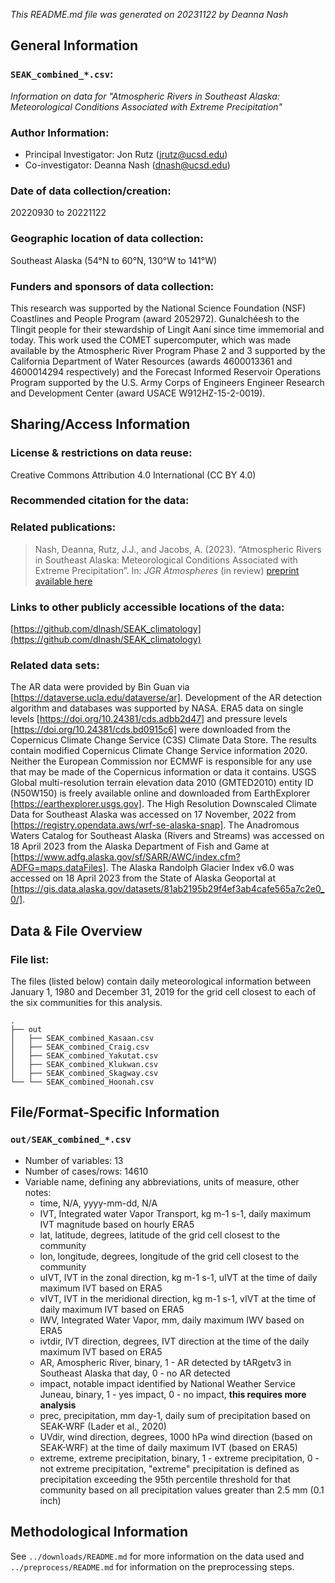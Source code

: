 *This README.md file was generated on 20231122 by Deanna Nash*

General Information
--------------------

### `SEAK_combined_*.csv`:

*Information on data for "Atmospheric Rivers in Southeast Alaska: Meteorological Conditions Associated with Extreme Precipitation"*

### Author Information:

- Principal Investigator: Jon Rutz (jrutz@ucsd.edu)
- Co-investigator: Deanna Nash (dnash@ucsd.edu)

### Date of data collection/creation:
20220930 to 20221122

### Geographic location of data collection:
Southeast Alaska (54&deg;N to 60&deg;N, 130&deg;W to 141&deg;W)

### Funders and sponsors of data collection:
This research was supported by the National Science Foundation (NSF) Coastlines and People Program (award 2052972). Gunalchéesh to the Tlingit people for their stewardship of Lingít Aaní since time immemorial and today. This work used the COMET supercomputer, which was made available by the Atmospheric River Program Phase 2 and 3 supported by the California Department of Water Resources (awards 4600013361 and 4600014294 respectively) and the Forecast Informed Reservoir Operations Program supported by the U.S. Army Corps of Engineers Engineer Research and Development Center (award USACE W912HZ-15-2-0019).


Sharing/Access Information
--------------------------

### License & restrictions on data reuse:
Creative Commons Attribution 4.0 International (CC BY 4.0)

### Recommended citation for the data:
<!-- suggested: Creator (PublicationYear). Title. Publisher. Identifier -->

### Related publications:
> Nash, Deanna, Rutz, J.J., and Jacobs, A. (2023). “Atmospheric Rivers in Southeast Alaska: Meteorological Conditions Associated with Extreme Precipitation”. In: <em>JGR Atmospheres</em> (in review) [preprint available here](https://essopenarchive.org/users/634498/articles/652354-atmospheric-rivers-in-southeast-alaska-meteorological-conditions-associated-with-extreme-precipitation?commit=2c9b271885b99d17baae69cc25279bd3868e6d4a)

### Links to other publicly accessible locations of the data:
[https://github.com/dlnash/SEAK_climatology](https://github.com/dlnash/SEAK_climatology)

### Related data sets: 
The AR data were provided by Bin Guan via [https://dataverse.ucla.edu/dataverse/ar]. Development of the AR detection algorithm and databases was supported by NASA. ERA5 data on single levels [https://doi.org/10.24381/cds.adbb2d47] and pressure levels [https://doi.org/10.24381/cds.bd0915c6] were downloaded from the Copernicus Climate Change Service (C3S) Climate Data Store. The results contain modified Copernicus Climate Change Service information 2020. Neither the European Commission nor ECMWF is responsible for any use that may be made of the Copernicus information or data it contains. USGS Global multi-resolution terrain elevation data 2010 (GMTED2010) entity ID (N50W150) is freely available online and downloaded from EarthExplorer [https://earthexplorer.usgs.gov]. The High Resolution Downscaled Climate Data for Southeast Alaska was accessed on 17 November, 2022 from [https://registry.opendata.aws/wrf-se-alaska-snap]. The Anadromous Waters Catalog for Southeast Alaska (Rivers and Streams) was accessed on 18 April 2023 from the Alaska Department of Fish and Game at [https://www.adfg.alaska.gov/sf/SARR/AWC/index.cfm?ADFG=maps.dataFiles]. The Alaska Randolph Glacier Index v6.0 was accessed on 18 April 2023 from the State of Alaska Geoportal at [https://gis.data.alaska.gov/datasets/81ab2195b29f4ef3ab4cafe565a7c2e0_0/].

Data & File Overview
--------------------

### File list:

The files (listed below) contain daily meteorological information between January 1, 1980 and December 31, 2019 for the grid cell closest to each of the six communities for this analysis. 
```
.
├── out
│   ├── SEAK_combined_Kasaan.csv
│   ├── SEAK_combined_Craig.csv
│   ├── SEAK_combined_Yakutat.csv
│   ├── SEAK_combined_Klukwan.csv
│   ├── SEAK_combined_Skagway.csv
└── └── SEAK_combined_Hoonah.csv
```

File/Format-Specific Information
--------------------------------

### `out/SEAK_combined_*.csv`
- Number of variables: 13
- Number of cases/rows: 14610
- Variable name, defining any abbreviations, units of measure, other notes:
    - time, N/A, yyyy-mm-dd, N/A
    - IVT, Integrated water Vapor Transport, kg m-1 s-1, daily maximum IVT magnitude based on hourly ERA5
    - lat, latitude, degrees, latitude of the grid cell closest to the community
    - lon, longitude, degrees, longitude of the grid cell closest to the community
    - uIVT, IVT in the zonal direction, kg m-1 s-1, uIVT at the time of daily maximum IVT based on ERA5
    - vIVT, IVT in the meridional direction, kg m-1 s-1, vIVT at the time of daily maximum IVT based on ERA5
    - IWV, Integrated Water Vapor, mm, daily maximum IWV based on ERA5
    - ivtdir, IVT direction, degrees, IVT direction at the time of the daily maximum IVT based on ERA5
    - AR, Amospheric River, binary, 1 - AR detected by tARgetv3 in Southeast Alaska that day, 0 - no AR detected
    - impact, notable impact identified by National Weather Service Juneau, binary, 1 - yes impact, 0 - no impact, **this requires more analysis**
    - prec, precipitation, mm day-1, daily sum of precipitation based on SEAK-WRF (Lader et al., 2020)
    - UVdir, wind direction, degrees, 1000 hPa wind direction (based on SEAK-WRF) at the time of daily maximum IVT (based on ERA5)
    - extreme, extreme precipitation, binary, 1 - extreme precipitation, 0 - not extreme precipitation, "extreme" precipitation is defined as precipitation exceeding the 95th percentile threshold for that community based on all precipitation values greater than 2.5 mm (0.1 inch)


Methodological Information
--------------------------

See `../downloads/README.md` for more information on the data used and `../preprocess/README.md` for information on the preprocessing steps.
